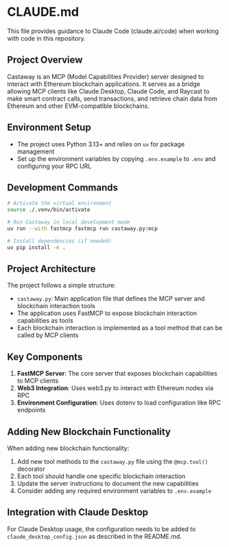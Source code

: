 # CLAUDE.md

This file provides guidance to Claude Code (claude.ai/code) when working with code in this repository.

## Project Overview

Castaway is an MCP (Model Capabilities Provider) server designed to interact with Ethereum blockchain applications. It serves as a bridge allowing MCP clients like Claude Desktop, Claude Code, and Raycast to make smart contract calls, send transactions, and retrieve chain data from Ethereum and other EVM-compatible blockchains.

## Environment Setup

- The project uses Python 3.13+ and relies on `uv` for package management
- Set up the environment variables by copying `.env.example` to `.env` and configuring your RPC URL

## Development Commands

```bash
# Activate the virtual environment
source ./.venv/bin/activate

# Run Castaway in local development mode
uv run --with fastmcp fastmcp run castaway.py:mcp

# Install dependencies (if needed)
uv pip install -e .
```

## Project Architecture

The project follows a simple structure:

- `castaway.py`: Main application file that defines the MCP server and blockchain interaction tools
- The application uses FastMCP to expose blockchain interaction capabilities as tools
- Each blockchain interaction is implemented as a tool method that can be called by MCP clients

## Key Components

1. **FastMCP Server**: The core server that exposes blockchain capabilities to MCP clients
2. **Web3 Integration**: Uses web3.py to interact with Ethereum nodes via RPC
3. **Environment Configuration**: Uses dotenv to load configuration like RPC endpoints

## Adding New Blockchain Functionality

When adding new blockchain functionality:

1. Add new tool methods to the `castaway.py` file using the `@mcp.tool()` decorator
2. Each tool should handle one specific blockchain interaction
3. Update the server instructions to document the new capabilities
4. Consider adding any required environment variables to `.env.example`

## Integration with Claude Desktop

For Claude Desktop usage, the configuration needs to be added to `claude_desktop_config.json` as described in the README.md.